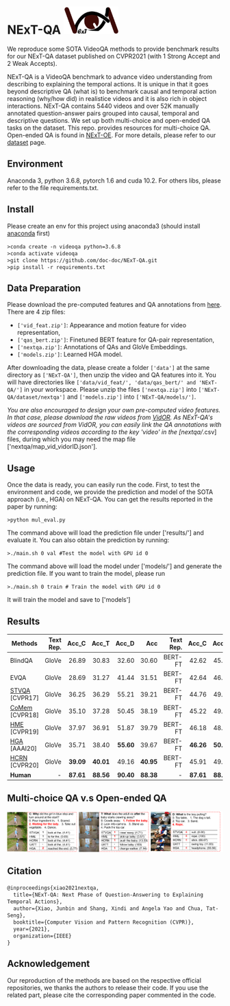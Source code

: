 # NExT-QA <img src="images/logo.png" height="64" width="128">

We reproduce some SOTA VideoQA methods to provide benchmark results for our NExT-QA dataset published on CVPR2021 (with 1 Strong Accept and 2 Weak Accepts). 

NExT-QA is a VideoQA benchmark to advance video understanding from describing to explaining the temporal actions. It is unique in that it goes beyond descriptive QA (what is) to benchmark causal and temporal action reasoning (why/how did) in realistice videos and it is also rich in object interactions. NExT-QA contains 5440 videos and over 52K manually annotated question-answer pairs grouped into causal, temporal and descriptive questions. We set up both multi-choice and open-ended QA tasks on the dataset. This repo. provides resources for multi-choice QA. Open-ended QA is found in [NExT-OE](https://github.com/doc-doc/NExT-OE). For more details, please refer to our [dataset](https://github.com/doc-doc/NExT-QA) page.

## Environment

Anaconda 3, python 3.6.8, pytorch 1.6 and cuda 10.2. For others libs, please refer to the file requirements.txt.

## Install
Please create an env for this project using anaconda3 (should install [anaconda](https://docs.anaconda.com/anaconda/install/linux/) first)
```
>conda create -n videoqa python=3.6.8
>conda activate videoqa
>git clone https://github.com/doc-doc/NExT-QA.git
>pip install -r requirements.txt
```
## Data Preparation
Please download the pre-computed features and QA annotations from [here](https://drive.google.com/drive/folders/1gKRR2es8-gRTyP25CvrrVtV6aN5UxttF?usp=sharing). There are 4 zip files: 
- ```['vid_feat.zip']```: Appearance and motion feature for video representation, 
- ```['qas_bert.zip']```: Finetuned BERT feature for QA-pair representation, 
- ```['nextqa.zip']```: Annotations of QAs and GloVe Embeddings. 
- ```['models.zip']```: Learned HGA model. 

After downloading the data, please create a folder ```['data']``` at the same directory as ```['NExT-QA']```, then unzip the video and QA features into it. You will have directories like ```['data/vid_feat/', 'data/qas_bert/' and 'NExT-QA/']``` in your workspace. Please unzip the files ```['nextqa.zip']``` into ```['NExT-QA/dataset/nextqa']``` and ```['models.zip']``` into ```['NExT-QA/models/']```. 

*You are also encouraged to design your own pre-computed video features. In that case, please download the raw videos from [VidOR](https://xdshang.github.io/docs/vidor.html). As NExT-QA's videos are sourced from VidOR, you can easily link the QA annotations with the corresponding videos according to the key 'video' in the [nextqa/*.csv] files, during which you may need the map file ['nextqa/map_vid_vidorID.json'].


## Usage
Once the data is ready, you can easily run the code. First, to test the environment and code, we provide the prediction and model of the SOTA approach (i.e., HGA) on NExT-QA. 
You can get the results reported in the paper by running: 
```
>python mul_eval.py
```
The command above will load the prediction file under ['results/'] and evaluate it. 
You can also obtain the prediction by running: 
```
>./main.sh 0 val #Test the model with GPU id 0
```
The command above will load the model under ['models/'] and generate the prediction file.
If you want to train the model, please run
```
>./main.sh 0 train # Train the model with GPU id 0
```
It will train the model and save to ['models']
## Results
| Methods                  | Text Rep. | Acc_C | Acc_T | Acc_D | Acc | Text Rep. | Acc_C | Acc_T | Acc_D | Acc   |
| -------------------------| --------: | ----: | ----: | ----: | ---:| --------: | ----: | ----: | ----: | ----: |
| BlindQA                  |   GloVe   | 26.89 | 30.83 | 32.60 | 30.60 | BERT-FT | 42.62 | 45.53 | 43.89 | 43.76 |
| EVQA                     |   GloVe   | 28.69 | 31.27 | 41.44 | 31.51 | BERT-FT | 42.64 | 46.34 | 45.82 | 44.24 |
| [STVQA](https://openaccess.thecvf.com/content_cvpr_2017/papers/Jang_TGIF-QA_Toward_Spatio-Temporal_CVPR_2017_paper.pdf) [CVPR17]  |   GloVe   | 36.25 | 36.29 | 55.21 | 39.21 | BERT-FT | 44.76 | 49.26 | 55.86 | 47.94 |
| [CoMem](https://openaccess.thecvf.com/content_cvpr_2018/CameraReady/1924.pdf) [CVPR18]  |   GloVe   | 35.10 | 37.28 | 50.45 | 38.19 | BERT-FT | 45.22 | 49.07 | 55.34 | 48.04 |
| [HME](https://openaccess.thecvf.com/content_CVPR_2019/papers/Fan_Heterogeneous_Memory_Enhanced_Multimodal_Attention_Model_for_Video_Question_Answering_CVPR_2019_paper.pdf) [CVPR19]    |   GloVe   | 37.97 | 36.91 | 51.87 | 39.79 | BERT-FT | 46.18 | 48.20 | 58.30 | 48.72 |
| [HGA](https://openaccess.thecvf.com/content_cvpr_2018/CameraReady/1924.pdf) [AAAI20]    |   GloVe   | 35.71 | 38.40 | **55.60** | 39.67 | BERT-FT | **46.26** | **50.74** | **59.33** | **49.74** |
| [HCRN](https://openaccess.thecvf.com/content_CVPR_2020/papers/Le_Hierarchical_Conditional_Relation_Networks_for_Video_Question_Answering_CVPR_2020_paper.pdf) [CVPR20]   |   GloVe   | **39.09** | **40.01** | 49.16 | **40.95** | BERT-FT | 45.91 | 49.26 | 53.67 | 48.20 |
| **Human**                |    -      | **87.61** | **88.56** | **90.40** | **88.38** |  -  | **87.61** | **88.56** | **90.40** | **88.38** |
## Multi-choice QA v.s Open-ended QA
![vis mc_oe](./images/res-mc-oe.png)
## Citation
```
@inproceedings{xiao2021nextqa,
  title={NExT-QA: Next Phase of Question-Answering to Explaining Temporal Actions},
  author={Xiao, Junbin and Shang, Xindi and Angela Yao and Chua, Tat-Seng},
  booktitle={Computer Vision and Pattern Recognition (CVPR)},
  year={2021},
  organization={IEEE}
}
```
## Acknowledgement
Our reproduction of the methods are based on the respective official repositories, we thanks the authors to release their code. If you use the related part, please cite the corresponding paper commented in the code.

